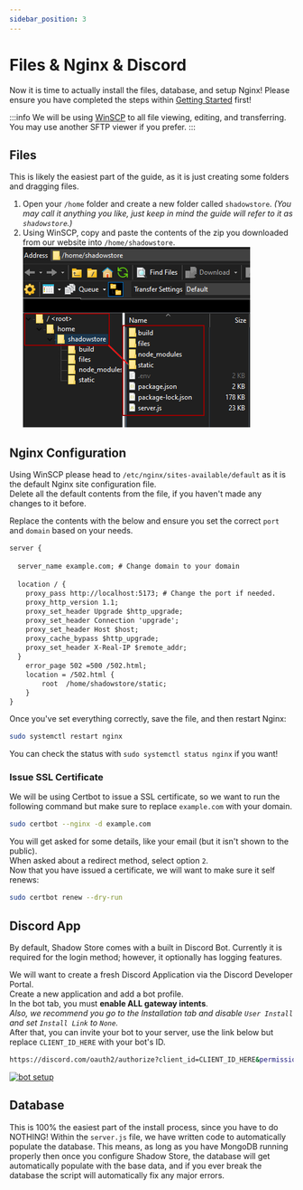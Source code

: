 ```yaml
---
sidebar_position: 3
---
```


# Files & Nginx & Discord

Now it is time to actually install the files, database, and setup Nginx! Please ensure you have completed the steps within [Getting Started](/docs/shadowStore/install/getting-started) first!

:::info
We will be using [WinSCP](https://winscp.net/eng/index.php) to all file viewing, editing, and transferring. You may use another SFTP viewer if you prefer.
:::

## Files

This is likely the easiest part of the guide, as it is just creating some folders and dragging files.

1. Open your `/home` folder and create a new folder called `shadowstore`. _(You may call it anything you like, just keep in mind the guide will refer to it as `shadowstore`.)_
2. Using WinSCP, copy and paste the contents of the zip you downloaded from our website into `/home/shadowstore`.
   ![shadowstore-WinSCP](/img/docs/shadowstore-WinSCP.png)

## Nginx Configuration

Using WinSCP please head to `/etc/nginx/sites-available/default` as it is the default Nginx site configuration file.\
Delete all the default contents from the file, if you haven't made any changes to it before.

Replace the contents with the below and ensure you set the correct `port` and `domain` based on your needs.

```nginx
server {

  server_name example.com; # Change domain to your domain

  location / {
    proxy_pass http://localhost:5173; # Change the port if needed.
    proxy_http_version 1.1;
    proxy_set_header Upgrade $http_upgrade;
    proxy_set_header Connection 'upgrade';
    proxy_set_header Host $host;
    proxy_cache_bypass $http_upgrade;
    proxy_set_header X-Real-IP $remote_addr;
  }
    error_page 502 =500 /502.html;
    location = /502.html {
        root  /home/shadowstore/static;
    }
}
```

Once you've set everything correctly, save the file, and then restart Nginx:

```bash
sudo systemctl restart nginx
```

You can check the status with `sudo systemctl status nginx` if you want!

### Issue SSL Certificate

We will be using Certbot to issue a SSL certificate, so we want to run the following command but make sure to replace `example.com` with your domain.

```bash
sudo certbot --nginx -d example.com
```

You will get asked for some details, like your email (but it isn't shown to the public).\
When asked about a redirect method, select option `2`.\
Now that you have issued a certificate, we will want to make sure it self renews:

```bash
sudo certbot renew --dry-run
```

## Discord App

By default, Shadow Store comes with a built in Discord Bot. Currently it is required for the login method; however, it optionally has logging features.

We will want to create a fresh Discord Application via the Discord Developer Portal.\
Create a new application and add a bot profile.\
In the bot tab, you must **enable ALL gateway intents**.\
_Also, we recommend you go to the Installation tab and disable `User Install` and set `Install Link` to `None`._\
After that, you can invite your bot to your server, use the link below but replace `CLIENT_ID_HERE` with your bot's ID.

```bash
https://discord.com/oauth2/authorize?client_id=CLIENT_ID_HERE&permissions=8&integration_type=0&scope=bot
```

[![bot setup](/img/docs/setup-bot.gif)](/img/docs/setup-bot.mp4)

## Database

This is 100% the easiest part of the install process, since you have to do NOTHING! Within the `server.js` file, we have written code to automatically populate the database. This means, as long as you have MongoDB running properly then once you configure Shadow Store, the database will get automatically populate with the base data, and if you ever break the database the script will automatically fix any major errors.
